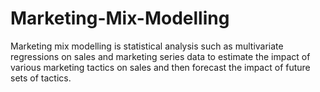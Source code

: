 # Marketing-Mix-Modelling
Marketing mix modelling is statistical analysis such as multivariate regressions on sales and marketing series data to estimate the impact of various marketing tactics on sales and then forecast the impact of future sets of tactics.

